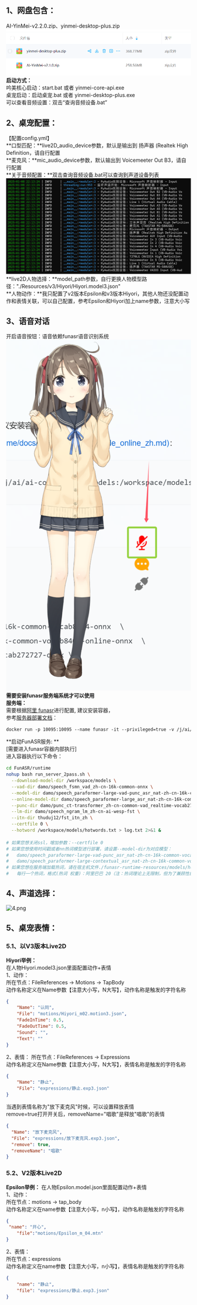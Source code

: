 ## 1、网盘包含：
AI-YinMei-v2.2.0.zip、yinmei-desktop-plus.zip  
![1.png](images/yinmei-desktop-plus/1.png)  
**启动方式：**  
吟美核心启动：start.bat  或者  yinmei-core-api.exe  
桌宠启动：启动桌宠.bat  或者 yinmei-desktop-plus.exe  
可以查看音频设置：双击“查询音频设备.bat”  

## 2、桌宠配置：
【配置config.yml】  
**口型匹配：**live2D_audio_device参数，默认是输出到 扬声器 (Realtek High Definition，请自行配置  
**麦克风：**mic_audio_device参数，默认输出到 Voicemeeter Out B3，请自行配置  
**关于音频配置：**双击查询音频设备.bat可以查询到声道设备列表  
![2.png](images/yinmei-desktop-plus/2.png)  
**live2D人物选择：**model_path参数，自行更换人物模型路径："./Resources/v3/Hiyori/Hiyori.model3.json"  
**人物动作：**我只配置了v2版本Epsilon和v3版本Hiyori，其他人物还没配置动作和表情关联，可以自己配置，参考Epsilon和Hiyori加上name参数，注意大小写  

## 3、语音对话
开启语音按钮：语音依赖funasr语音识别系统  
![3.png](images/yinmei-desktop-plus/3.png)  
**需要安装funasr服务端系统才可以使用**  
**服务端：**  
需要根据[阿里 funasr](https://github.com/alibaba-damo-academy/FunASR/)进行配置, 建议安装容器，  
参考[服务器部署文档](https://github.com/alibaba-damo-academy/FunASR/blob/main/runtime/docs/SDK_advanced_guide_online_zh.md)：
```dockerfile
docker run -p 10095:10095 --name funasr -it --privileged=true -v /j/ai/ai-code/funasr/models:/workspace/models registry.cn-hangzhou.aliyuncs.com/funasr_repo/funasr:funasr-runtime-sdk-online-cpu-0.1.12
```

**启动FunASR服务: **  
[需要进入funasr容器内部执行]  
进入容器执行以下命令：  
```bash
cd FunASR/runtime
nohup bash run_server_2pass.sh \
  --download-model-dir /workspace/models \
  --vad-dir damo/speech_fsmn_vad_zh-cn-16k-common-onnx \
  --model-dir damo/speech_paraformer-large-vad-punc_asr_nat-zh-cn-16k-common-vocab8404-onnx  \
  --online-model-dir damo/speech_paraformer-large_asr_nat-zh-cn-16k-common-vocab8404-online-onnx  \
  --punc-dir damo/punc_ct-transformer_zh-cn-common-vad_realtime-vocab272727-onnx \
  --lm-dir damo/speech_ngram_lm_zh-cn-ai-wesp-fst \
  --itn-dir thuduj12/fst_itn_zh \
  --certfile 0 \
  --hotword /workspace/models/hotwords.txt > log.txt 2>&1 &
  
# 如果您想关闭ssl，增加参数：--certfile 0
# 如果您想使用时间戳或者nn热词模型进行部署，请设置--model-dir为对应模型：
#   damo/speech_paraformer-large-vad-punc_asr_nat-zh-cn-16k-common-vocab8404-onnx（时间戳）
#   damo/speech_paraformer-large-contextual_asr_nat-zh-cn-16k-common-vocab8404-onnx（nn热词）
# 如果您想在服务端加载热词，请在宿主机文件./funasr-runtime-resources/models/hotwords.txt配置热词（docker映射地址为/workspace/models/hotwords.txt）:
#   每行一个热词，格式(热词 权重)：阿里巴巴 20（注：热词理论上无限制，但为了兼顾性能和效果，建议热词长度不超过10，个数不超过1k，权重1~100）
```

## 4、声道选择：
![4.png](images/yinmei-desktop-plus/4.png)  

## 5、桌宠表情：
### 5.1、以V3版本Live2D
**Hiyori举例：**  
在人物Hiyori.model3.json里面配置动作+表情  
1、动作：  
所在节点：FileReferences -> Motions -> TapBody  
动作名称定义在Name参数【注意大小写，N大写】，动作名称是触发的字符名称  
```json
{
    "Name": "认同",
    "File": "motions/Hiyori_m02.motion3.json",
    "FadeInTime": 0.5,
    "FadeOutTime": 0.5,
    "Sound": "",
    "Text": ""
}
```

2、表情：
所在节点：FileReferences -> Expressions  
动作名称定义在Name参数【注意大小写，N大写】，表情名称是触发的字符名称  
```json
{
    "Name": "静止",
    "File": "expressions/静止.exp3.json"
}
```

当遇到表情名称为"放下麦克风"时候，可以设置释放表情  
remove=true打开开关后，removeName="唱歌"是释放"唱歌"的表情  
```json
{
  "Name": "放下麦克风",
  "File": "expressions/放下麦克风.exp3.json",
  "remove": true,
  "removeName": "唱歌"
}
```

### 5.2、V2版本Live2D
**Epsilon举例：**
在人物Epsilon.model.json里面配置动作+表情  
1、动作：  
所在节点：motions -> tap_body  
动作名称定义在name参数【注意大小写，n小写】，动作名称是触发的字符名称  
```json
{
 "name": "开心",
    "file":"motions/Epsilon_m_04.mtn"
}
```

2、表情：  
所在节点：expressions  
动作名称定义在name参数【注意大小写，n小写】，表情名称是触发的字符名称  
```json
{
    "name": "静止",
    "file": "expressions/静止.exp3.json"
}
```